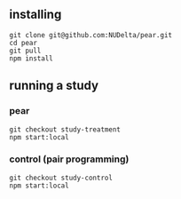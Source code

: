 ## installing
```
git clone git@github.com:NUDelta/pear.git
cd pear
git pull
npm install
```

## running a study

### pear
```
git checkout study-treatment
npm start:local
```

### control (pair programming)
```
git checkout study-control
npm start:local
```

